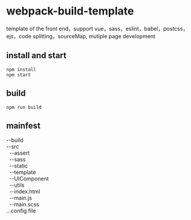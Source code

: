 # webpack-build-template
template of the front end，support vue，sass，eslint，babel，postcss，ejs，code splitting，sourceMap, mutiple page development

## install and start
```command
npm install
npm start
```

## build
```command
npm run build
```
## mainfest
--build
<br/>
--src
<br/>
  &nbsp;&nbsp;--assert
  <br/>
  &nbsp;&nbsp;--sass
  <br/>
  &nbsp;&nbsp;--static
  <br/>
  &nbsp;&nbsp;--template
  <br/>
  &nbsp;&nbsp;--UIComponent
  <br/>
  &nbsp;&nbsp;--utils
  <br/>
  &nbsp;&nbsp;--index.html
  <br/>
  &nbsp;&nbsp;--main.js
  <br/>
  &nbsp;&nbsp;--main.scss
<br/>
...config file
